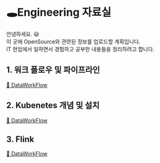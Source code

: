 # :hole:Engineering 자료실
안녕하세요. :smiley: <br> 
이 곳에 OpenSource와 관련된 정보를 업로드할 계획입니다. <br>
IT 현업에서 일하면서 경험하고 공부한 내용들을 정리하려고 합니다.

## 1. 워크 플로우 및 파이프라인
[:clown_face: DataWorkFlow](./DataWorkFlow.md)
## 2. Kubenetes 개념 및 설치
[:clown_face: DataWorkFlow](./Kubernetes/README.md)
## 3. Flink
[:clown_face: DataWorkFlow](./Flink/README.md)



